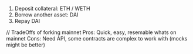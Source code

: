 1. Deposit collateral: ETH / WETH
2. Borrow another asset: DAI
3. Repay DAI

// TradeOffs of forking mainnet
Pros: Quick, easy, resemable whats on mainnet
Cons: Need API, some contracts are complex to work with (mocks might be better)
